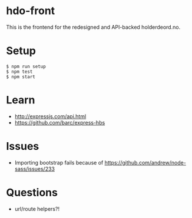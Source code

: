 # hdo-front

This is the frontend for the redesigned and API-backed holderdeord.no.

# Setup

    $ npm run setup
    $ npm test
    $ npm start

# Learn

* http://expressjs.com/api.html
* https://github.com/barc/express-hbs

# Issues

* Importing bootstrap fails because of https://github.com/andrew/node-sass/issues/233

# Questions

* url/route helpers?!
